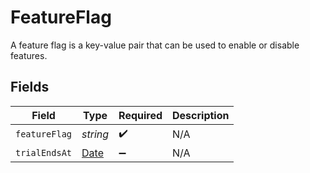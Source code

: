 # FeatureFlag

A feature flag is a key-value pair that can be used to enable or disable features.


## Fields

| Field                                                                                         | Type                                                                                          | Required                                                                                      | Description                                                                                   |
| --------------------------------------------------------------------------------------------- | --------------------------------------------------------------------------------------------- | --------------------------------------------------------------------------------------------- | --------------------------------------------------------------------------------------------- |
| `featureFlag`                                                                                 | *string*                                                                                      | :heavy_check_mark:                                                                            | N/A                                                                                           |
| `trialEndsAt`                                                                                 | [Date](https://developer.mozilla.org/en-US/docs/Web/JavaScript/Reference/Global_Objects/Date) | :heavy_minus_sign:                                                                            | N/A                                                                                           |